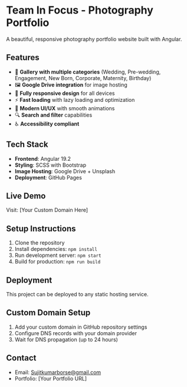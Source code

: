 # Team In Focus - Photography Portfolio

A beautiful, responsive photography portfolio website built with Angular.

## Features

- 📸 **Gallery with multiple categories** (Wedding, Pre-wedding, Engagement, New Born, Corporate, Maternity, Birthday)
- 🖼️ **Google Drive integration** for image hosting
- 📱 **Fully responsive design** for all devices
- ⚡ **Fast loading** with lazy loading and optimization
- 🎨 **Modern UI/UX** with smooth animations
- 🔍 **Search and filter** capabilities
- ♿ **Accessibility compliant**

## Tech Stack

- **Frontend**: Angular 19.2
- **Styling**: SCSS with Bootstrap
- **Image Hosting**: Google Drive + Unsplash
- **Deployment**: GitHub Pages

## Live Demo

Visit: [Your Custom Domain Here]

## Setup Instructions

1. Clone the repository
2. Install dependencies: `npm install`
3. Run development server: `npm start`
4. Build for production: `npm run build`

## Deployment

This project can be deployed to any static hosting service.

## Custom Domain Setup

1. Add your custom domain in GitHub repository settings
2. Configure DNS records with your domain provider
3. Wait for DNS propagation (up to 24 hours)

## Contact

- Email: Sujitkumarborse@gmail.com
- Portfolio: [Your Portfolio URL]
